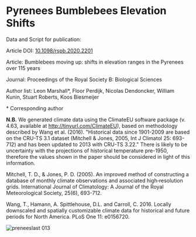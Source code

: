 # Pyrenees Bumblebees Elevation Shifts
Data and Script for publication:

Article DOI: [10.1098/rspb.2020.2201 ](10.1098/rspb.2020.2201 )

Article: Bumblebees moving up: shifts in elevation ranges in the Pyrenees over 115 years

Journal: Proceedings of the Royal Society B: Biological Sciences

Author list: Leon Marshall*, Floor Perdijk, Nicolas Dendoncker, William Kunin, Stuart Roberts, Koos Biesmeijer

\* Corresponding author

**N.B.** We generated climate data using the ClimateEU software package (v. 4.63, available at http://tinyurl.com/ClimateEU), based on methodology described by Wang et al. (2016).
"Historical data since 1901-2009 are based on the CRU-TS 3.1 dataset (Mitchell & Jones, 2005, Int J Climatol 25: 693-712) and has been updated to 2013 with CRU-TS 3.22." There is likely to be uncertainty with the projections of historical temperature pre-1950, therefore the values shown in the paper should be considered in light of this information. 

Mitchell, T. D., & Jones, P. D. (2005). An improved method of constructing a database of monthly climate observations and associated high‐resolution grids. International Journal of Climatology: A Journal of the Royal Meteorological Society, 25(6), 693-712. 

Wang, T., Hamann, A. Spittlehouse, D.L. and Carroll, C. 2016. Locally downscaled and spatially customizable climate data for historical and future periods for North America. PLoS One 11: e0156720.   


![preneeslast 013](https://user-images.githubusercontent.com/33490288/96590862-d0cff600-12e6-11eb-8c70-2ff50e09bf6e.jpg)

